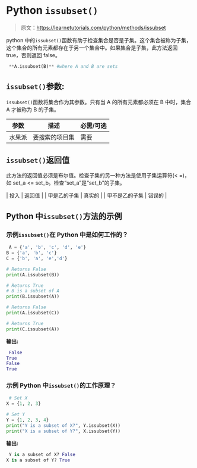 # Python `issubset()`

> 原文：<https://learnetutorials.com/python/methods/issubset>

python 中的`issubset()`函数有助于检查集合是否是子集。这个集合被称为子集，这个集合的所有元素都存在于另一个集合中。如果集合是子集，此方法返回 true，否则返回 false。

```py
 **A.issubset(B)** #where A and B are sets 

```

## `issubset()`参数:

`issubset()`函数将集合作为其参数。只有当 A 的所有元素都必须在 B 中时，集合 A 才被称为 B 的子集。

| 参数 | 描述 | 必需/可选 |
| --- | --- | --- |
| 水果派 | 要搜索的项目集 | 需要 |

## `issubset()`返回值

此方法的返回值必须是布尔值。检查子集的另一种方法是使用子集运算符(< =)，如 set_a <= set_b。检查“set_a”是“set_b”的子集。

| 投入 | 返回值 |
| 甲是乙的子集 | 真实的 |
| 甲不是乙的子集 | 错误的 |

## Python 中`issubset()`方法的示例

### 示例`issubset()`在 Python 中是如何工作的？

```py
 A = {'a', 'b', 'c', 'd', 'e'}
B = {'a', 'b', 'c'}
C = {'b', 'a', 'e','d'}

# Returns False
print(A.issubset(B))

# Returns True
# B is a subset of A
print(B.issubset(A))

# Returns False
print(A.issubset(C))

# Returns True
print(C.issubset(A)) 

```

**输出:**

```py
 False
True
False
True 
```

### 示例 Python 中`issubset()`的工作原理？

```py
 # Set X
X = {1, 2, 3}

# Set Y
Y = {1, 2, 3, 4}
print("Y is a subset of X?", Y.issubset(X))
print("X is a subset of Y?", X.issubset(Y)) 

```

**输出:**

```py
 Y is a subset of X? False
X is a subset of Y? True 
```